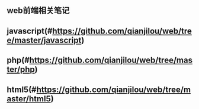 ## web前端相关笔记

## javascript(#https://github.com/qianjilou/web/tree/master/javascript)

## php(#https://github.com/qianjilou/web/tree/master/php)

## html5(#https://github.com/qianjilou/web/tree/master/html5)



